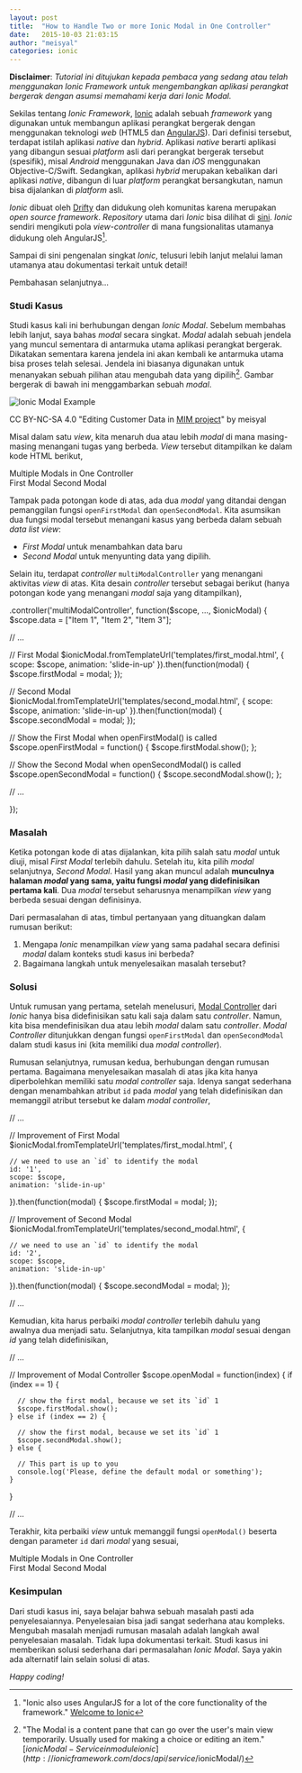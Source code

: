 ```yaml
---
layout: post
title:  "How to Handle Two or more Ionic Modal in One Controller"
date:   2015-10-03 21:03:15
author: "meisyal"
categories: ionic
---
```


**Disclaimer**: *Tutorial ini ditujukan kepada pembaca yang sedang atau telah
menggunakan Ionic Framework untuk mengembangkan aplikasi perangkat bergerak dengan
asumsi memahami kerja dari Ionic Modal.*

Sekilas tentang *Ionic Framework*, [Ionic][ionic] adalah sebuah *framework* yang
digunakan untuk membangun aplikasi perangkat bergerak dengan menggunakan teknologi
*web* (HTML5 dan [AngularJS][angularjs]). Dari definisi tersebut, terdapat istilah
aplikasi *native* dan *hybrid*. Aplikasi *native* berarti aplikasi yang dibangun
sesuai *platform* asli dari perangkat bergerak tersebut (spesifik), misal
*Android* menggunakan Java dan *iOS* menggunakan Objective-C/Swift. Sedangkan,
aplikasi *hybrid* merupakan kebalikan dari aplikasi *native*, dibangun
di luar *platform* perangkat bersangkutan, namun bisa dijalankan di *platform*
asli.

*Ionic* dibuat oleh [Drifty][drifty] dan didukung oleh komunitas karena merupakan
*open source framework*. *Repository* utama dari *Ionic* bisa dilihat di
[sini][ionicrepo]. *Ionic* sendiri mengikuti pola *view-controller* di mana
fungsionalitas utamanya didukung oleh AngularJS[^1].

Sampai di sini pengenalan singkat *Ionic*, telusuri lebih lanjut melalui laman
utamanya atau dokumentasi terkait untuk detail!

Pembahasan selanjutnya...

### Studi Kasus

Studi kasus kali ini berhubungan dengan *Ionic Modal*. Sebelum membahas lebih
lanjut, saya bahas *modal* secara singkat. *Modal* adalah sebuah jendela yang
muncul sementara di antarmuka utama aplikasi perangkat bergerak. Dikatakan
sementara karena jendela ini akan kembali ke antarmuka utama bisa proses telah
selesai. Jendela ini biasanya digunakan untuk menanyakan sebuah pilihan atau
mengubah data yang dipilih[^2]. Gambar bergerak di bawah ini menggambarkan
sebuah *modal*.

![Ionic Modal Example](http://static.meisyal.web.id/images/posts/ionic-modal-example.gif)

CC BY-NC-SA 4.0 "Editing Customer Data in [MIM project][MIM]" by meisyal

Misal dalam satu *view*, kita menaruh dua atau lebih *modal* di mana masing-masing
menangani tugas yang berbeda. *View* tersebut ditampilkan ke dalam kode HTML
berikut,

<ion-view title="Ionic Modals">
  <ion-content ng-controller="multiModalController">
    <div class="card">
      <div class="item item-divider">
        Multiple Modals in One Controller
      </div>
      <div class="item item-text-wrap">
        <div class="button-bar">
          <a class="button" ng-click="openFirstModal()">First Modal</a>
          <a class="button" ng-click="openSecondModal()">Second Modal</a>
        </div>
      </div>
    </div>
  </ion-content>
</ion-view>

Tampak pada potongan kode di atas, ada dua *modal* yang ditandai dengan pemanggilan
fungsi `openFirstModal` dan `openSecondModal`. Kita asumsikan dua fungsi modal
tersebut menangani kasus yang berbeda dalam sebuah *data list view*:

- *First Modal* untuk menambahkan data baru
- *Second Modal* untuk menyunting data yang dipilih.

Selain itu, terdapat *controller* `multiModalController` yang menangani aktivitas
*view* di atas. Kita desain *controller* tersebut sebagai berikut (hanya potongan
kode yang menangani *modal* saja yang ditampilkan),

.controller('multiModalController', function($scope, ..., $ionicModal) {
  $scope.data = ["Item 1", "Item 2", "Item 3"];

  // ...

  // First Modal
  $ionicModal.fromTemplateUrl('templates/first_modal.html', {
    scope: $scope,
    animation: 'slide-in-up'
  }).then(function(modal) {
    $scope.firstModal = modal;
  });

  // Second Modal
  $ionicModal.fromTemplateUrl('templates/second_modal.html', {
    scope: $scope,
    animation: 'slide-in-up'
  }).then(function(modal) {
    $scope.secondModal = modal;
  });

  // Show the First Modal when openFirstModal() is called
  $scope.openFirstModal = function() {
    $scope.firstModal.show();
  };

  // Show the Second Modal when openSecondModal() is called
  $scope.openSecondModal = function() {
    $scope.secondModal.show();
  };

  // ...

});

### Masalah

Ketika potongan kode di atas dijalankan, kita pilih salah satu *modal* untuk
diuji, misal *First Modal* terlebih dahulu. Setelah itu, kita pilih *modal*
selanjutnya, *Second Modal*. Hasil yang akan muncul adalah **munculnya halaman
*modal* yang sama, yaitu fungsi *modal* yang didefinisikan pertama kali**. Dua
*modal* tersebut seharusnya menampilkan *view* yang berbeda sesuai dengan
definisinya.

Dari permasalahan di atas, timbul pertanyaan yang dituangkan dalam rumusan
berikut:

1. Mengapa *Ionic* menampilkan *view* yang sama padahal secara definisi *modal*
   dalam konteks studi kasus ini berbeda?
2. Bagaimana langkah untuk menyelesaikan masalah tersebut?

### Solusi

Untuk rumusan yang pertama, setelah menelusuri, [Modal Controller][modalctrl]
dari *Ionic* hanya bisa didefinisikan satu kali saja dalam satu *controller*.
Namun, kita bisa mendefinisikan dua atau lebih *modal* dalam satu *controller*.
*Modal Controller* ditunjukkan dengan fungsi `openFirstModal` dan `openSecondModal`
dalam studi kasus ini (kita memiliki dua *modal controller*).

Rumusan selanjutnya, rumusan kedua, berhubungan dengan rumusan pertama. Bagaimana
menyelesaikan masalah di atas jika kita hanya diperbolehkan memiliki satu *modal
controller* saja. Idenya sangat sederhana dengan menambahkan atribut `id` pada
*modal* yang telah didefinisikan dan memanggil atribut tersebut ke dalam *modal
controller*,

// ...

  // Improvement of First Modal
  $ionicModal.fromTemplateUrl('templates/first_modal.html', {

    // we need to use an `id` to identify the modal
    id: '1',
    scope: $scope,
    animation: 'slide-in-up'
  }).then(function(modal) {
    $scope.firstModal = modal;
  });

  // Improvement of Second Modal
  $ionicModal.fromTemplateUrl('templates/second_modal.html', {

    // we need to use an `id` to identify the modal
    id: '2',
    scope: $scope,
    animation: 'slide-in-up'
  }).then(function(modal) {
    $scope.secondModal = modal;
  });

// ...

Kemudian, kita harus perbaiki *modal controller* terlebih dahulu yang awalnya dua
menjadi satu. Selanjutnya, kita tampilkan *modal* sesuai dengan *id* yang
telah didefinisikan,

// ...

  // Improvement of Modal Controller
  $scope.openModal = function(index) {
    if (index == 1) {

      // show the first modal, because we set its `id` 1
      $scope.firstModal.show();
    } else if (index == 2) {

      // show the first modal, because we set its `id` 1
      $scope.secondModal.show();
    } else {

      // This part is up to you
      console.log('Please, define the default modal or something');
    }
  }

// ...

Terakhir, kita perbaiki *view* untuk memanggil fungsi `openModal()` beserta
dengan parameter `id` dari *modal* yang sesuai,

<ion-view title="Ionic Modals">
  <ion-content ng-controller="multiModalController">
    <div class="card">
      <div class="item item-divider">
        Multiple Modals in One Controller
      </div>
      <div class="item item-text-wrap">
        <div class="button-bar">
          <!-- call modal controller with its parameter -->
          <a class="button" ng-click="openModal(1)">First Modal</a>
          <a class="button" ng-click="openModal(2)">Second Modal</a>
        </div>
      </div>
    </div>
  </ion-content>
</ion-view>

### Kesimpulan

Dari studi kasus ini, saya belajar bahwa sebuah masalah pasti ada penyelesaiannya.
Penyelesaian bisa jadi sangat sederhana atau kompleks. Mengubah masalah menjadi
rumusan masalah adalah langkah awal penyelesaian masalah. Tidak lupa dokumentasi
terkait. Studi kasus ini memberikan solusi sederhana dari permasalahan *Ionic
Modal*. Saya yakin ada alternatif lain selain solusi di atas.

*Happy coding!*

[ionic]: http://ionicframework.com/
[angularjs]: https://angularjs.org/
[drifty]: http://drifty.com/
[ionicrepo]: https://github.com/driftyco/ionic
[MIM]: https://github.com/meisyal/MIM
[modalctrl]: http://ionicframework.com/docs/api/controller/ionicModal/

[^1]: "Ionic also uses AngularJS for a lot of the core functionality of the
       framework." [Welcome to Ionic](http://ionicframework.com/docs/guide/preface.html)

[^2]: "The Modal is a content pane that can go over the user's main view temporarily.
      Usually used for making a choice or editing an item."
      [$ionicModal - Service in module ionic](http://ionicframework.com/docs/api/service/$ionicModal/)
